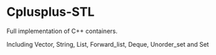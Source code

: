 # Cplusplus-STL
Full implementation of C++ containers.

Including Vector, String, List, Forward_list, Deque, Unorder_set and Set
